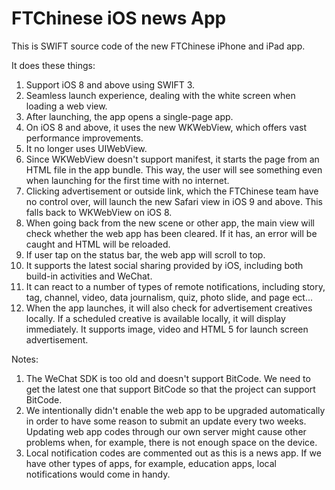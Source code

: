# FTChinese iOS news App

This is SWIFT source code of the new FTChinese iPhone and iPad app. 

It does these things: 

1. Support iOS 8 and above using SWIFT 3.  
2. Seamless launch experience, dealing with the white screen when loading a web view. 
3. After launching, the app opens a single-page app. 
4. On iOS 8 and above, it uses the new WKWebView, which offers vast performance improvements. 
5. It no longer uses UIWebView. 
6. Since WKWebView doesn't support manifest, it starts the page from an HTML file in the app bundle. This way, the user will see something even when launching for the first time with no internet. 
7. Clicking advertisement or outside link, which the FTChinese team have no control over, will launch the new Safari view in iOS 9 and above. This falls back to WKWebView on iOS 8.  
8. When going back from the new scene or other app, the main view will check whether the web app has been cleared. If it has, an error will be caught and HTML will be reloaded. 
9. If user tap on the status bar, the web app will scroll to top. 
10. It supports the latest social sharing provided by iOS, including both build-in activities and WeChat. 
11. It can react to a number of types of remote notifications, including story, tag, channel, video, data journalism, quiz, photo slide, and page ect...
12. When the app launches, it will also check for advertisement creatives locally. If a scheduled creative is available locally, it will display immediately. It supports image, video and HTML 5 for launch screen advertisement. 

Notes: 

1. The WeChat SDK is too old and doesn't support BitCode. We need to get the latest one that support BitCode so that the project can support BitCode. 
2. We intentionally didn't enable the web app to be upgraded automatically in order to have some reason to submit an update every two weeks. Updating web app codes through our own server might cause other problems when, for example, there is not enough space on the device. 
3. Local notification codes are commented out as this is a news app. If we have other types of apps, for example, education apps, local notifications would come in handy. 